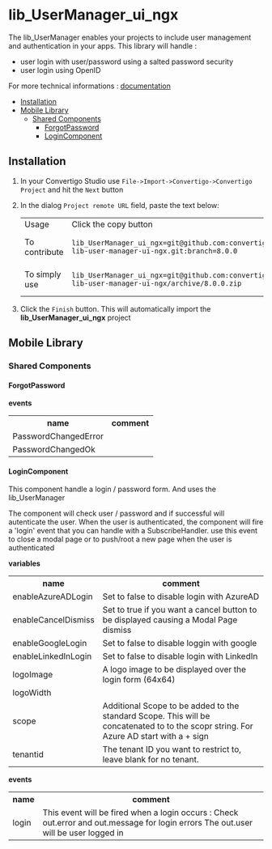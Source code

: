 


# lib_UserManager_ui_ngx

The lib_UserManager enables your projects to include user management and authentication in your apps. This library will handle :

- user login with user/password using a salted password security
- user login using OpenID




For more technical informations : [documentation](./project.md)

- [Installation](#installation)
- [Mobile Library](#mobile-library)
    - [Shared Components](#shared-components)
        - [ForgotPassword](#forgotpassword)
        - [LoginComponent](#logincomponent)


## Installation

1. In your Convertigo Studio use `File->Import->Convertigo->Convertigo Project` and hit the `Next` button
2. In the dialog `Project remote URL` field, paste the text below:
   <table>
     <tr><td>Usage</td><td>Click the copy button</td></tr>
     <tr><td>To contribute</td><td>

     ```
     lib_UserManager_ui_ngx=git@github.com:convertigo/c8oprj-lib-user-manager-ui-ngx.git:branch=8.0.0
     ```
     </td></tr>
     <tr><td>To simply use</td><td>

     ```
     lib_UserManager_ui_ngx=git@github.com:convertigo/c8oprj-lib-user-manager-ui-ngx/archive/8.0.0.zip
     ```
     </td></tr>
    </table>
3. Click the `Finish` button. This will automatically import the __lib_UserManager_ui_ngx__ project


## Mobile Library

### Shared Components

#### ForgotPassword

**events**

<table>
<tr>
<th>name</th><th>comment</th>
</tr>
<tr>
<td>PasswordChangedError</td><td></td>
</tr>
<tr>
<td>PasswordChangedOk</td><td></td>
</tr>
</table>

#### LoginComponent

This component handle a login / password form.
And uses the lib_UserManager

The component will check user / password and if successful will autenticate the user. When the user is authenticated, the component will fire a 'login' event that you can handle with a SubscribeHandler. use this event to close a modal page or to push/root a new page when the user is authenticated




**variables**

<table>
<tr>
<th>name</th><th>comment</th>
</tr>
<tr>
<td>enableAzureADLogin</td><td>Set to false to disable login with AzureAD</td>
</tr>
<tr>
<td>enableCancelDismiss</td><td>Set to true if you want a cancel button to be displayed causing a Modal Page dismiss</td>
</tr>
<tr>
<td>enableGoogleLogin</td><td>Set to false to disable loggin with google</td>
</tr>
<tr>
<td>enableLinkedInLogin</td><td>Set to false to disable login with LinkedIn</td>
</tr>
<tr>
<td>logoImage</td><td>A logo image to be displayed over the login form (64x64)</td>
</tr>
<tr>
<td>logoWidth</td><td></td>
</tr>
<tr>
<td>scope</td><td>Additional Scope to be added to the standard Scope. This will be concatenated to to the scopr string. For Azure AD start with a + sign
</td>
</tr>
<tr>
<td>tenantid</td><td>The tenant ID you want to restrict to, leave blank for no tenant.
</td>
</tr>
</table>

**events**

<table>
<tr>
<th>name</th><th>comment</th>
</tr>
<tr>
<td>login</td><td>This event will be fired when a login occurs :
	Check out.error and out.message  for login errors
	The out.user will be user logged in
</td>
</tr>
</table>



